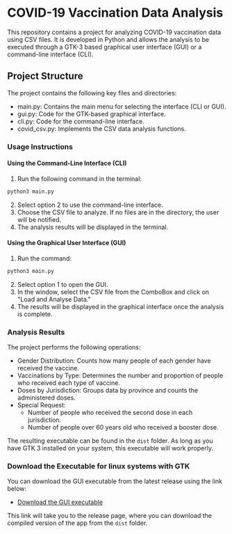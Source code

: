 # COVID-19 Vaccination Data Analysis

This repository contains a project for analyzing COVID-19 vaccination data using CSV files. It is developed in Python and allows the analysis to be executed through a GTK-3 based graphical user interface (GUI) or a command-line interface (CLI).

## Project Structure

The project contains the following key files and directories:

- main.py: Contains the main menu for selecting the interface (CLI or GUI).
- gui.py: Code for the GTK-based graphical interface.
- cli.py: Code for the command-line interface.
- covid_csv.py: Implements the CSV data analysis functions.

### Usage Instructions
  
#### Using the Command-Line Interface (CLI)
1. Run the following command in the terminal:
  ```sh
  python3 main.py
  ```
2. Select option 2 to use the command-line interface.
3. Choose the CSV file to analyze. If no files are in the directory, the user will be notified.
4. The analysis results will be displayed in the terminal.

#### Using the Graphical User Interface (GUI)
1. Run the command:
  ```sh
  python3 main.py
  ```
2. Select option 1 to open the GUI.
3. In the window, select the CSV file from the ComboBox and click on "Load and Analyse Data."
4. The results will be displayed in the graphical interface once the analysis is complete.

### Analysis Results

The project performs the following operations:

- Gender Distribution: Counts how many people of each gender have received the vaccine.
- Vaccinations by Type: Determines the number and proportion of people who received each type of vaccine.
- Doses by Jurisdiction: Groups data by province and counts the administered doses.
- Special Request:
  - Number of people who received the second dose in each jurisdiction.
  - Number of people over 60 years old who received a booster dose.

The resulting executable can be found in the `dist` folder. As long as you have GTK 3 installed on your system, this executable will work properly.

### Download the Executable for linux systems with GTK
You can download the GUI executable from the latest release using the link below:
- [Download the GUI executable]([https://github.com/protos50/csv-consumer-test/releases/edit/v0.1](https://github.com/protos50/csv-consumer-test/releases/tag/v0.1))

This link will take you to the release page, where you can download the compiled version of the app from the `dist` folder.
